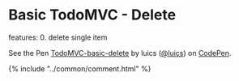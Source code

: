 # Basic TodoMVC - Delete

features:
0. delete single item

<p data-height="600" data-theme-id="0" data-slug-hash="mPaOGJ" data-default-tab="js,result" data-user="luics" data-embed-version="2" class="codepen">See the Pen <a href="http://codepen.io/luics/pen/mPaOGJ/">TodoMVC-basic-delete</a> by luics (<a href="http://codepen.io/luics">@luics</a>) on <a href="http://codepen.io">CodePen</a>.</p>
<script async src="//assets.codepen.io/assets/embed/ei.js"></script>

{% include "../common/comment.html" %}
